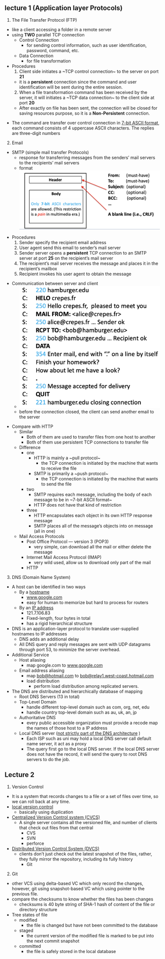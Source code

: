 ## lecture 1 (Application layer Protocols)
1. The File Transfer Protocol (FTP)
  - like a client accessing a folder in a remote server
  - using **TWO** parallel TCP connection
    - Control Connection
      - for sending control information, such as user identification, password, command, etc.
    - Data Connection
      - for file transformation
  - Procedures
    1. Client side initiates a ~TCP control connection~ to the server on port **21**
      *  it is a **persistent** connection since the command and user identification will be sent during the entire session.
    2. When a file transformation command has been received by the server, it will initiates a ~TCP data connection~ to the client side at port **20**
      * After exactly on file has been sent, the connection will be closed for saving resources purpose, so it is a **Non-Persistent** connection.

  * The command are transfer over control connection in <u>7-bit ASCII format</u>, each command consists of 4 uppercase ASCII characters. The replies are three-digit numbers
2. Email
  * SMTP (simple mail transfer Protocols)
    * response for transferring messages from the senders’ mail servers to the recipients’ mail servers
    * format
      ![0F35C341-A2F3-4267-A6F8-0D93EABC9366](assets/0F35C341-A2F3-4267-A6F8-0D93EABC9366.png)
  - Procedures
    1. Sender specify the recipient email address
    2. User agent send this email to sender’s mail server
    3. Sender server opens a **persistent** TCP connection to an SMTP server at port **25** on the recipient’s mail server
    4. The recipient’s mail server receives the message and places it in the recipient’s mailbox
    5. Recipient invokes his user agent to obtain the message
  * Communication between server and client
    * ![6D6C419A-3A07-41B1-B812-3D2DBBAF88C8](assets/6D6C419A-3A07-41B1-B812-3D2DBBAF88C8.png)
    * before the connection closed, the client can send another email to the server
  - Compare with HTTP
    - Similar
      - Both of them are used to transfer files from one host to another
      - Both of them use persistent TCP connections to transfer file
    - Difference
      - one
        - HTTP is mainly a ~pull protocol~
          - the TCP connection is initiated by the machine that wants to receive the file
        - SMTP is primarily a ~push protocol~
          - the TCP connection is initiated by the machine that wants to send the file
      - two
        - SMTP requires each message, including the body of each message to be in ~7-bit ASCII format~
        - HTTP does not have that kind of restriction
      - three
        - HTTP encapsulates each object in its own HTTP response message
        - SMTP places all of the message’s objects into on message (all in one)
    - Mail Access Protocols
      - Post Office Protocol — version 3 (POP3)
        - very simple, can download all the mail or either delete the message
      - Internet Mail Access Protocol (IMAP)
        - very wild used, allow us to download only part of the mail
      - HTTP
3. DNS (Domain Name System)
  - A host can be identified in two ways
    - By a <u>hostname</u>
      - www.google.com
      - easy for human to memorize but hard to process for routers
    - By an <u>IP address</u>
      - 121.7.106.83
      - Fixed-length, four bytes in total
      - has a rigid hierarchical structure
  - DNS is an application-layer protocol to translate user-supplied hostnames to IP addresses
    - DNS adds an additional delay
    - All DNS query and reply messages are sent with UDP datagrams through port 53, to minimize the server overhead.
  - Additional Service
    - Host aliasing
      - map google.com to www.google.com
    - Email address aliasing
      - map bob@hotmail.com to bob@relay1.west-coast.hotmail.com
      - load distribution
        - perform load distribution among replicated servers.
  - The DNS are distributed and hierarchically database of mapping
    - Root DNS Servers (13 in total)
    - Top-Level Domain
      - handle different top-level domain such as com, org, net, edu
      - handle country top-level domain such as au, uk, an, jp
    - Authoritative DNS
      - every public accessible organization must provide a recode map the names of those host to a IP address
    - Local DNS server (<u>not strictly part of the DNS architecture</u> )
      - Each ISP  such as uni may hold a local DNS server call default name server, it act as a proxy
      - The query first go to the local DNS server. If the local DNS server does not have the record, it will send the query to root DNS servers to do the job.
## Lecture 2
1. Version Control
  * It is a system that records changes to a file or a set of files over time, so we can roll back at any time.
  * <u>local version control</u>
    * basically using duplication
  * <u>Centralized Version Control system (CVCS)</u>
    * A single server contains all the versioned file, and number of clients that check out files from that central
      * CVS
      * SVN
      * perforce
  * <u>Distributed Version Control System (DVCS)</u>
    * clients don’t just check out the latest snapshot of the files, rather, they fully mirror the repository, including its fully history
      * Git
2. Git
  * other VCS using delta-based VC which only record the changes, however, git using snapshot-based VC which using pointer to the previous file.
  * compare the checksums to know whether the  files has been changes
    * checksums is 40 byte string of SHA-1 hash of content of the file or directory structure
  * Tree states of file
    * modified 
      * the file is changed but have not been committed to the database
    * staged
      * the current version of the modified file is marked to be put into the next commit snapshot
    * committed
      * the file is safely stored in the local database